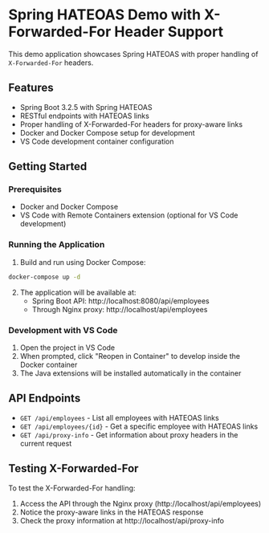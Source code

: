 # Spring HATEOAS Demo with X-Forwarded-For Header Support

This demo application showcases Spring HATEOAS with proper handling of `X-Forwarded-For` headers.

## Features

- Spring Boot 3.2.5 with Spring HATEOAS
- RESTful endpoints with HATEOAS links
- Proper handling of X-Forwarded-For headers for proxy-aware links
- Docker and Docker Compose setup for development
- VS Code development container configuration

## Getting Started

### Prerequisites

- Docker and Docker Compose
- VS Code with Remote Containers extension (optional for VS Code development)

### Running the Application

1. Build and run using Docker Compose:

```bash
docker-compose up -d
```

2. The application will be available at:
   - Spring Boot API: http://localhost:8080/api/employees
   - Through Nginx proxy: http://localhost/api/employees

### Development with VS Code

1. Open the project in VS Code
2. When prompted, click "Reopen in Container" to develop inside the Docker container
3. The Java extensions will be installed automatically in the container

## API Endpoints

- `GET /api/employees` - List all employees with HATEOAS links
- `GET /api/employees/{id}` - Get a specific employee with HATEOAS links
- `GET /api/proxy-info` - Get information about proxy headers in the current request

## Testing X-Forwarded-For

To test the X-Forwarded-For handling:

1. Access the API through the Nginx proxy (http://localhost/api/employees)
2. Notice the proxy-aware links in the HATEOAS response
3. Check the proxy information at http://localhost/api/proxy-info